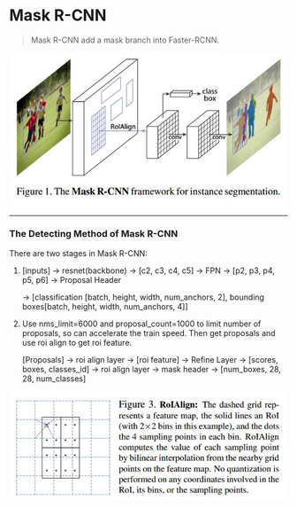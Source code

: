 # Mask R-CNN

> Mask R-CNN add a mask branch into Faster-RCNN.

<img src="paper_images/01.jpg" width="600px">

***

### The Detecting Method of Mask R-CNN

There are two stages in Mask R-CNN:

1. [inputs] -> resnet(backbone) -> [c2, c3, c4, c5] -> FPN -> [p2, p3, p4, p5, p6] -> Proposal Header

   -> [classification [batch, height, width, num_anchors, 2], bounding boxes[batch, height, width, num_anchors, 4]]

2. Use nms_limit=6000 and proposal_count=1000 to limit number of proposals, so can accelerate the train  speed. Then get proposals and use roi align to get roi feature.

   [Proposals] -> roi align layer -> [roi feature] -> Refine Layer -> [scores, boxes, classes_id] -> roi align layer -> mask header -> [num_boxes, 28, 28, num_classes]

<img src="paper_images/02.jpg" width="600px">